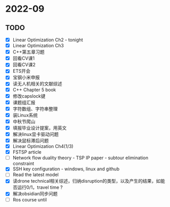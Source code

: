 # 2022-09 

## TODO 
- [x] Linear Optimization Ch2  - tonight
- [x] Linear Optimization Ch3
- [x] C++第五章习题
- [x] 回看CV课1
- [x] 回看CV课2
- [x] ETS开会
- [x] 宝钢小米申报
- [x] 读无人机相关的文献综述
- [x] C++ Chapter 5 book
- [x] 修改capslock键
- [x] 课题组汇报
- [x] 字符数组、字符串整理
- [x] 装Linux系统
- [x] 中秋节爬山
- [x] 填报毕业设计提案，用英文
- [x] 解决linux显卡驱动问题
- [x] 解决鼠标滞后问题
- [x] Linear Optimization Ch4(1/3)
- [x] FSTSP article
- [ ] Network flow duality theory - TSP IP paper - subtour elimination constraint
- [x] SSH key configuration - windows, linux and github
- [ ] Read the latest model
- [x] 读drone technical相关综述，归纳disruption的类型，以及产生的结果，如能否运行0/1，travel time ?
- [x] 解决obsidian同步问题
- [ ] Ros course until 
